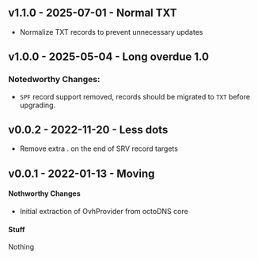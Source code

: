 ## v1.1.0 - 2025-07-01 - Normal TXT

* Normalize TXT records to prevent unnecessary updates

## v1.0.0 - 2025-05-04 - Long overdue 1.0

### Notedworthy Changes:

* `SPF` record support removed, records should be migrated to `TXT` before
  upgrading.

## v0.0.2 - 2022-11-20 - Less dots

* Remove extra . on the end of SRV record targets

## v0.0.1 - 2022-01-13 - Moving

#### Nothworthy Changes

* Initial extraction of OvhProvider from octoDNS core

#### Stuff

Nothing
